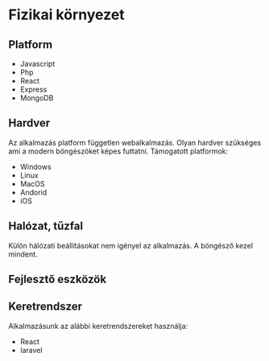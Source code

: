 # Fizikai környezet

## Platform

* Javascript
* Php
* React
* Express
* MongoDB

## Hardver

Az alkalmazás platform független webalkalmazás.
Olyan hardver szükséges ami a modern böngészöket képes futtatni.
Támogatott platformok: 
- Windows
- Linux
- MacOS
- Andorid
- iOS

## Halózat, tűzfal

Külön hálózati beállításokat nem igényel az alkalmazás. 
A böngésző kezel mindent.

## Fejlesztő eszközök

## Keretrendszer

Alkalmazásunk az alábbi keretrendszereket használja:
* React
* laravel